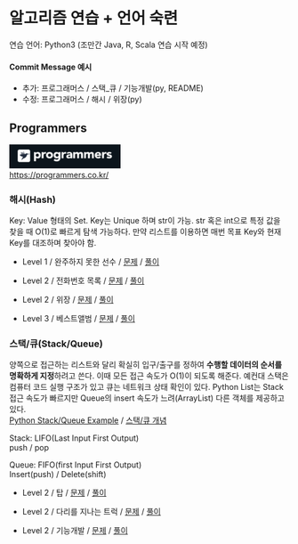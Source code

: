 # 알고리즘 연습 + 언어 숙련

연습 언어: Python3 (조만간 Java, R, Scala 연습 시작 예정)

#### Commit Message 예시

* 추가: 프로그래머스 / 스택_큐 / 기능개발(py, README)
* 수정: 프로그래머스 / 해시 / 위장(py)

## Programmers
<img src="/imgs/icon_programmers.png" width="200px" alt="icon programmers"></img><br>https://programmers.co.kr/

### 해시(Hash)
Key: Value 형태의 Set. Key는 Unique 하며 str이 가능. str 혹은 int으로 특정 값을 찾을 때 O(1)로 빠르게 탐색 가능하다. 만약 리스트를 이용하면 매번 목표 Key와 현재 Key를 대조하며 찾아야 함.

* Level 1 / 완주하지 못한 선수 / 
[문제](https://programmers.co.kr/learn/courses/30/lessons/42576?language=python3)
/
[풀이](https://github.com/minsik-um/algorithm_practice/blob/master/programmers/hash/완주하지%20못한%20선수.py)

* Level 2 / 전화번호 목록 / 
[문제](https://programmers.co.kr/learn/courses/30/lessons/42577)
/
[풀이](https://github.com/minsik-um/algorithm_practice/blob/master/programmers/hash/전화번호%20목록.py)

* Level 2 / 위장 / 
[문제](https://programmers.co.kr/learn/courses/30/lessons/42578)
/
[풀이](https://github.com/minsik-um/algorithm_practice/blob/master/programmers/hash/위장.py)

* Level 3 / 베스트앨범 / 
[문제](https://programmers.co.kr/learn/courses/30/lessons/42579)
/
[풀이](https://github.com/minsik-um/algorithm_practice/blob/master/programmers/hash/베스트앨범.py)

### 스택/큐(Stack/Queue)
양쪽으로 접근하는 리스트와 달리 확실히 입구/출구를 정하여 **수행할 데이터의 순서를 명확하게 지정**하려고 쓴다. 이때 모든 접근 속도가 O(1)이 되도록 해준다. 예컨대 스택은 컴퓨터 코드 실행 구조가 있고 큐는 네트워크 상태 확인이 있다. Python List는 Stack 접근 속도가 빠르지만 Queue의 insert 속도가 느려(ArrayList) 다른 객체를 제공하고 있다.<br>
[Python Stack/Queue Example](https://docs.python.org/3/tutorial/datastructures.html?highlight=list#using-lists-as-queues)
/
[스택/큐 개념](https://mygumi.tistory.com/357)


Stack: LIFO(Last Input First Output)<br>
push / pop

Queue: FIFO(first Input First Output)<br>
Insert(push) / Delete(shift)

* Level 2 / 탑 / 
[문제](https://programmers.co.kr/learn/courses/30/lessons/42588)
/
[풀이](https://github.com/minsik-um/algorithm_practice/blob/master/programmers/stack_queue/탑.py)

* Level 2 / 다리를 지나는 트럭 / 
[문제](https://programmers.co.kr/learn/courses/30/lessons/42583)
/
[풀이](https://github.com/minsik-um/algorithm_practice/blob/master/programmers/stack_queue/다리를%20지나는%20트럭.py)

* Level 2 / 기능개발 / 
[문제](https://programmers.co.kr/learn/courses/30/lessons/42586)
/
[풀이](https://github.com/minsik-um/algorithm_practice/blob/master/programmers/stack_queue/기능개발.py)
